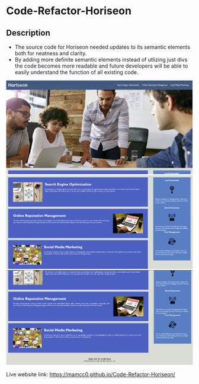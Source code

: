 # Code-Refactor-Horiseon


## Description

  - The source code for Horiseon needed updates to its semantic elements both for 
    neatness and clarity. 
  - By adding more definite semantic elements instead of utlizing just divs the code 
    becomes more readable and future developers will be able to easily understand the
    function of all existing code.
  

 ![Screenshots of the working Horieseon app](./assets/images/img1.png) 
 ![Screenshots of the working Horieseon app](./assets/images/img2.png) 
 ![Screenshots of the working Horieseon app](./assets/images/img3.png) 

Live website link: https://mamcc0.github.io/Code-Refactor-Horiseon/